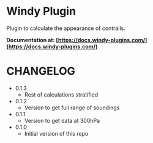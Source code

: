 # Windy Plugin

Plugin to calculate the appearance of contrails.

**Documentation at: [https://docs.windy-plugins.com/](https://docs.windy-plugins.com/)**

# CHANGELOG

-   0.1.3
    -   Rest of calculations stratified
-   0.1.2
    -   Version to get full range of soundings
-   0.1.1
    -   Version to get data at 300hPa
-   0.1.0
    -   Initial version of this repo
